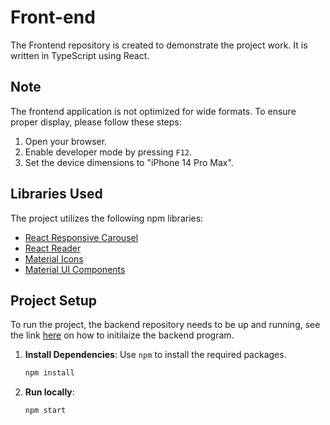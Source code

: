 # Front-end

The Frontend repository is created to demonstrate the project work. It is written in TypeScript using React.

## Note

The frontend application is not optimized for wide formats. To ensure proper display, please follow these steps:

1. Open your browser.
2. Enable developer mode by pressing `F12`.
3. Set the device dimensions to "iPhone 14 Pro Max".

## Libraries Used

The project utilizes the following npm libraries:

- [React Responsive Carousel](https://www.npmjs.com/package/react-responsive-carousel)
- [React Reader](https://www.npmjs.com/package/react-reader)
- [Material Icons](https://mui.com/material-ui/material-icons/)
- [Material UI Components](https://mui.com/material-ui/all-components/)

## Project Setup
To run the project, the backend repository needs to be up and running, see the link [here](https://github.com/character-navigator/backend/blob/master/README.md) on how to initilaize the backend program.

1. **Install Dependencies**: Use `npm` to install the required packages.
    ```bash
    npm install
    ```
2.  **Run locally**:
    ```bash
    npm start
    ```
